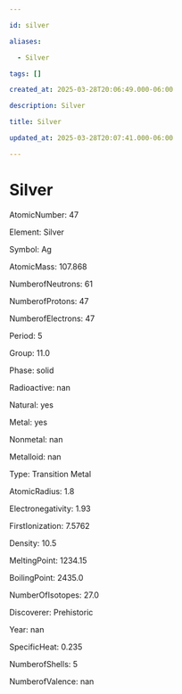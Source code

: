 ```yaml
---

id: silver

aliases:

  - Silver

tags: []

created_at: 2025-03-28T20:06:49.000-06:00

description: Silver

title: Silver

updated_at: 2025-03-28T20:07:41.000-06:00

---
```




# Silver

AtomicNumber: 47

Element: Silver

Symbol: Ag

AtomicMass: 107.868

NumberofNeutrons: 61

NumberofProtons: 47

NumberofElectrons: 47

Period: 5

Group: 11.0

Phase: solid

Radioactive: nan

Natural: yes

Metal: yes

Nonmetal: nan

Metalloid: nan

Type: Transition Metal

AtomicRadius: 1.8

Electronegativity: 1.93

FirstIonization: 7.5762

Density: 10.5

MeltingPoint: 1234.15

BoilingPoint: 2435.0

NumberOfIsotopes: 27.0

Discoverer: Prehistoric

Year: nan

SpecificHeat: 0.235

NumberofShells: 5

NumberofValence: nan

